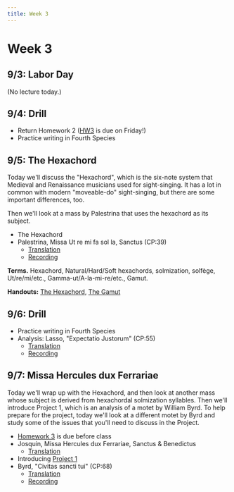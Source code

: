 ```yaml
---
title: Week 3
---
```


# Week 3

## 9/3: Labor Day

(No lecture today.)

## 9/4: Drill

* Return Homework 2 ([HW3](HW-3.pdf) is due on Friday!)
* Practice writing in Fourth Species

## 9/5: The Hexachord

Today we'll discuss the "Hexachord", which is the six-note system that 
Medieval and Renaissance musicians used for sight-singing. It has a lot 
in common with modern "moveable-do" sight-singing, but there are some 
important differences, too.

Then we'll look at a mass by Palestrina that uses the hexachord as its
subject.

* The Hexachord
* Palestrina, Missa Ut re mi fa sol la, Sanctus (CP:39)
  * [Translation](translations/mass#sanctus)
  * [Recording]() 

**Terms.** Hexachord, Natural/Hard/Soft hexachords, solmization, solfège, Ut/re/mi/etc., Gamma-ut/A-la-mi-re/etc., Gamut.

**Handouts:** [The Hexachord](hexachords.pdf), [The Gamut](gamut.pdf)

## 9/6: Drill

* Practice writing in Fourth Species
* Analysis: Lasso, "Expectatio Justorum" (CP:55)
  * [Translation](translations/expectatio-justorum)
  * [Recording](https://www.youtube.com/watch?v=XAN7k_w5FPQ&index=18&t=0s&list=PLYyTDR5WeGuTtL7G92HVmXBzi6G2xiL1a)

## 9/7: Missa Hercules dux Ferrariae

Today we'll wrap up with the Hexachord, and then look at another mass whose
subject is derived from hexachordal solmization syllables. Then we'll introduce
Project 1, which is an analysis of a motet by William Byrd. To help prepare
for the project, today we'll look at a different motet by Byrd and study some
of the issues that you'll need to discuss in the Project.

* [Homework 3](HW-3.pdf) is due before class
* Josquin, Missa Hercules dux Ferrariae, Sanctus & Benedictus
  * [Translation](translations/mass#sanctus)
* Introducing [Project 1](Project-1.pdf)
* Byrd, "Civitas sancti tui" (CP:68)
  * [Translation](translations/civitas-sancti-tui)
  * [Recording]()

